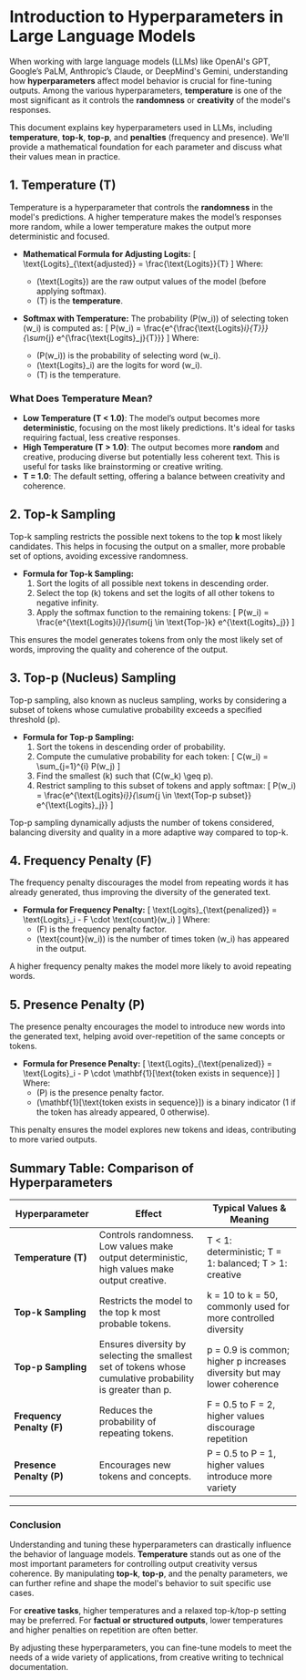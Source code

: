 # Introduction to Hyperparameters in Large Language Models

When working with large language models (LLMs) like OpenAI's GPT, Google’s PaLM, Anthropic’s Claude, or DeepMind's Gemini, understanding how **hyperparameters** affect model behavior is crucial for fine-tuning outputs. Among the various hyperparameters, **temperature** is one of the most significant as it controls the **randomness** or **creativity** of the model's responses.

This document explains key hyperparameters used in LLMs, including **temperature**, **top-k**, **top-p**, and **penalties** (frequency and presence). We'll provide a mathematical foundation for each parameter and discuss what their values mean in practice.

## 1. **Temperature (T)**
Temperature is a hyperparameter that controls the **randomness** in the model's predictions. A higher temperature makes the model’s responses more random, while a lower temperature makes the output more deterministic and focused.

- **Mathematical Formula for Adjusting Logits:**
  \[
  \text{Logits}_{\text{adjusted}} = \frac{\text{Logits}}{T}
  \]
  Where:
  - \(\text{Logits}\) are the raw output values of the model (before applying softmax).
  - \(T\) is the **temperature**.

- **Softmax with Temperature:**
  The probability \(P(w_i)\) of selecting token \(w_i\) is computed as:
  \[
  P(w_i) = \frac{e^{\frac{\text{Logits}_i}{T}}}{\sum_{j} e^{\frac{\text{Logits}_j}{T}}}
  \]
  Where:
  - \(P(w_i)\) is the probability of selecting word \(w_i\).
  - \(\text{Logits}_i\) are the logits for word \(w_i\).
  - \(T\) is the temperature.

### **What Does Temperature Mean?**
- **Low Temperature (T < 1.0)**: The model’s output becomes more **deterministic**, focusing on the most likely predictions. It's ideal for tasks requiring factual, less creative responses.
- **High Temperature (T > 1.0)**: The output becomes more **random** and creative, producing diverse but potentially less coherent text. This is useful for tasks like brainstorming or creative writing.
- **T = 1.0**: The default setting, offering a balance between creativity and coherence.

## 2. **Top-k Sampling**
Top-k sampling restricts the possible next tokens to the top **k** most likely candidates. This helps in focusing the output on a smaller, more probable set of options, avoiding excessive randomness.

- **Formula for Top-k Sampling:**
  1. Sort the logits of all possible next tokens in descending order.
  2. Select the top \(k\) tokens and set the logits of all other tokens to negative infinity.
  3. Apply the softmax function to the remaining tokens:
  \[
  P(w_i) = \frac{e^{\text{Logits}_i}}{\sum_{j \in \text{Top-}k} e^{\text{Logits}_j}}
  \]

This ensures the model generates tokens from only the most likely set of words, improving the quality and coherence of the output.

## 3. **Top-p (Nucleus) Sampling**
Top-p sampling, also known as nucleus sampling, works by considering a subset of tokens whose cumulative probability exceeds a specified threshold \(p\).

- **Formula for Top-p Sampling:**
  1. Sort the tokens in descending order of probability.
  2. Compute the cumulative probability for each token:
  \[
  C(w_i) = \sum_{j=1}^{i} P(w_j)
  \]
  3. Find the smallest \(k\) such that \(C(w_k) \geq p\).
  4. Restrict sampling to this subset of tokens and apply softmax:
  \[
  P(w_i) = \frac{e^{\text{Logits}_i}}{\sum_{j \in \text{Top-p subset}} e^{\text{Logits}_j}}
  \]

Top-p sampling dynamically adjusts the number of tokens considered, balancing diversity and quality in a more adaptive way compared to top-k.

## 4. **Frequency Penalty (F)**
The frequency penalty discourages the model from repeating words it has already generated, thus improving the diversity of the generated text.

- **Formula for Frequency Penalty:**
  \[
  \text{Logits}_{\text{penalized}} = \text{Logits}_i - F \cdot \text{count}(w_i)
  \]
  Where:
  - \(F\) is the frequency penalty factor.
  - \(\text{count}(w_i)\) is the number of times token \(w_i\) has appeared in the output.

A higher frequency penalty makes the model more likely to avoid repeating words.

## 5. **Presence Penalty (P)**
The presence penalty encourages the model to introduce new words into the generated text, helping avoid over-repetition of the same concepts or tokens.

- **Formula for Presence Penalty:**
  \[
  \text{Logits}_{\text{penalized}} = \text{Logits}_i - P \cdot \mathbf{1}[\text{token exists in sequence}]
  \]
  Where:
  - \(P\) is the presence penalty factor.
  - \(\mathbf{1}[\text{token exists in sequence}]\) is a binary indicator (1 if the token has already appeared, 0 otherwise).

This penalty ensures the model explores new tokens and ideas, contributing to more varied outputs.

## Summary Table: Comparison of Hyperparameters

| **Hyperparameter**        | **Effect**                                                               | **Typical Values & Meaning**                                                   |
|---------------------------|-------------------------------------------------------------------------|--------------------------------------------------------------------------------|
| **Temperature (T)**        | Controls randomness. Low values make output deterministic, high values make output creative. | T < 1: deterministic; T = 1: balanced; T > 1: creative                         |
| **Top-k Sampling**         | Restricts the model to the top k most probable tokens.                   | k = 10 to k = 50, commonly used for more controlled diversity                   |
| **Top-p Sampling**         | Ensures diversity by selecting the smallest set of tokens whose cumulative probability is greater than p. | p = 0.9 is common; higher p increases diversity but may lower coherence         |
| **Frequency Penalty (F)**  | Reduces the probability of repeating tokens.                             | F = 0.5 to F = 2, higher values discourage repetition                          |
| **Presence Penalty (P)**   | Encourages new tokens and concepts.                                     | P = 0.5 to P = 1, higher values introduce more variety                          |

---

### Conclusion

Understanding and tuning these hyperparameters can drastically influence the behavior of language models. **Temperature** stands out as one of the most important parameters for controlling output creativity versus coherence. By manipulating **top-k**, **top-p**, and the penalty parameters, we can further refine and shape the model's behavior to suit specific use cases.

For **creative tasks**, higher temperatures and a relaxed top-k/top-p setting may be preferred. For **factual or structured outputs**, lower temperatures and higher penalties on repetition are often better.

By adjusting these hyperparameters, you can fine-tune models to meet the needs of a wide variety of applications, from creative writing to technical documentation.